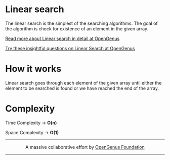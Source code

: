 # Linear search
The linear search is the simplest of the searching algorithms. 
The goal of the algorithm is check for existence of an element in the given array.

[Read more about Linear search in detail at OpenGenus](https://iq.opengenus.org/linear-search-algorithm/)

[Try these insightful questions on Linear Search at OpenGenus](https://iq.opengenus.org/linear-search-questions/)

# How it works
Linear search goes through each element of the given array until either the element to be searched is found or we have reached the end of the array. 

# Complexity
Time Complexity -> **O(n)** 

Space Complexity -> **O(1)**

---

<p align="center">
	A massive collaborative effort by <a href="https://github.com/OpenGenus/cosmos">OpenGenus Foundation</a> 
</p>

---
